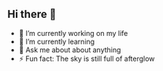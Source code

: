 ## Hi there 👋
- 🔭 I’m currently working on my life
- 🌱 I’m currently learning
- 💬 Ask me about about anything
- ⚡ Fun fact: The sky is still full of afterglow

<!--
**hp-70s/hp-70s** is a ✨ _special_ ✨ repository because its `README.md` (this file) appears on your GitHub profile.


-->
